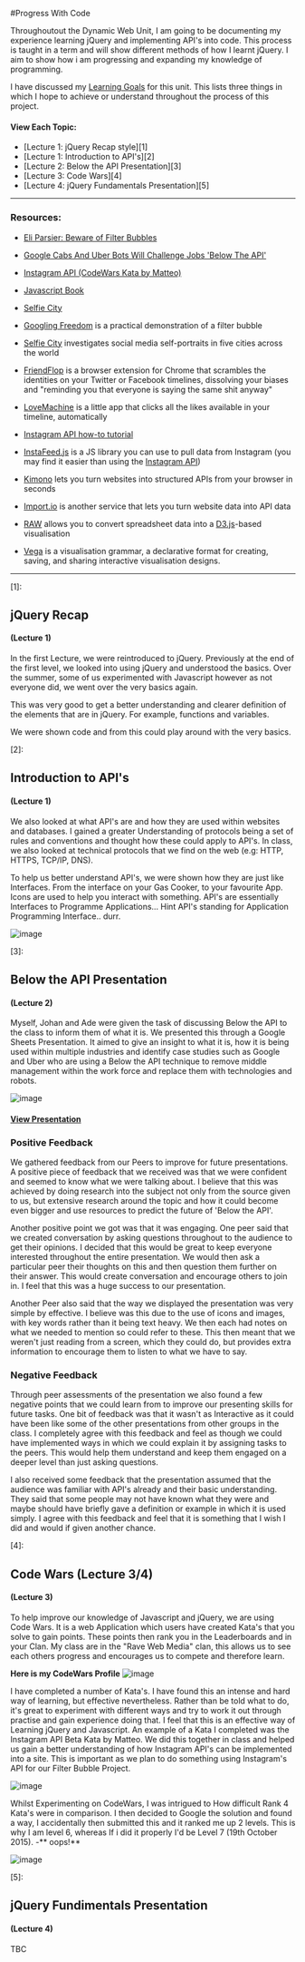 #Progress With Code

Throughoutout the Dynamic Web Unit, I am going to be documenting my experience learning jQuery and implementing API's into code. This process is taught in a term and will show different methods of how I learnt jQuery. I aim to show how i am progressing and expanding my knowledge of programming. 

I have discussed my [Learning Goals]() for this unit. This lists three things in which I hope to achieve or understand throughout the process of this project. 

#### **View Each Topic:**

- [Lecture 1: jQuery Recap style][1] 
- [Lecture 1: Introduction to API's][2]
- [Lecture 2: Below the API Presentation][3]
- [Lecture 3: Code Wars][4]
- [Lecture 4: jQuery Fundamentals Presentation][5]

***

### Resources:

* [Eli Parsier: Beware of Filter Bubbles](http://www.ted.com/talks/eli_pariser_beware_online_filter_bubbles?language=en#t-53082)

* [Google Cabs And Uber Bots Will Challenge Jobs 'Below The API'](http://www.forbes.com/sites/anthonykosner/2015/02/04/google-cabs-and-uber-bots-will-challenge-jobs-below-the-api/)

* [Instagram API (CodeWars Kata by Matteo)](http://www.codewars.com/kata/561bbd27fbbfb0bdad0000f4)

* [Javascript Book](http://javascriptbook.com/code/c07/)

* [Selfie City](http://selfiecity.net/)

* [Googling Freedom](https://www.flickr.com/photos/stml/sets/72157649456886632/) is a practical demonstration of a filter bubble

* [Selfie City](http://selfiecity.net/) investigates social media self-portraits in five cities across the world

* [FriendFlop](http://fffff.at/friendflop) is a browser extension for Chrome that scrambles the identities on your Twitter or Facebook timelines, dissolving your biases and "reminding you that everyone is saying the same shit anyway"

* [LoveMachine](http://p.xuv.be/tag/lovemachine) is a little app that clicks all the likes available in your timeline, automatically

* [Instagram API how-to tutorial](https://github.com/robynitp/networkedmedia/wiki/Instagram-API-How-to)

* [InstaFeed.js](http://instafeedjs.com/) is a JS library you can use to pull data from Instagram (you may find it easier than using the [Instagram API](https://instagram.com/developer))

* [Kimono](http://builtwith.kimonolabs.com/) lets you turn websites into structured APIs from your browser in seconds

* [Import.io](https://import.io/) is another service that lets you turn website data into API data

* [RAW](http://raw.densitydesign.org) allows you to convert spreadsheet data into a [D3.js](http://d3js.org/)-based visualisation 

* [Vega](http://vega.github.io/vega/) is a visualisation grammar, a declarative format for creating, saving, and sharing interactive visualisation designs.


*** 

[1]: 
## jQuery Recap
#### (Lecture 1)

In the first Lecture, we were reintroduced to jQuery. Previously at the end of the first level, we looked into using jQuery and understood the basics. Over the summer, some of us experimented with Javascript however as not everyone did, we went over the very basics again.

This was very good to get a better understanding and clearer definition of the elements that are in jQuery. For example, functions and variables.

We were shown code and from this could play around with the very basics. 


[2]: 
## Introduction to API's
#### (Lecture 1)

We also looked at what API's are and how they are used within websites and databases. I gained a greater Understanding of protocols being a set of rules and conventions and thought how these could apply to API's. In class, we also looked at technical protocols that we find on the web (e.g: HTTP, HTTPS, TCP/IP, DNS).

To help us better understand API's, we were shown how they are just like Interfaces. From the interface on your Gas Cooker, to your favourite App. Icons are used to help you interact with something. API's are essentially Interfaces to Programme Applications... Hint API's standing for Application Programming Interface.. durr.

![image](https://github.com/TomSharmanWeb/DynamicWeb/blob/master/Code%20Progression/Images/687474703a2f2f67726f75702e323030382e676f72656e6a652e63632f656e2f696d6167656c69622f6d61676e69666965642f70726573732f323031332f6765726d616e792f6c6976696e6b69746368656e2f676f72656e6a655f706c75735f6c6b2f672d686f622d612d6761732d686561746572732e6.jpeg)


[3]:
## Below the API Presentation
#### (Lecture 2)

Myself, Johan and Ade were given the task of discussing Below the API to the class to inform them of what it is. We presented this through a Google Sheets Presentation. It aimed to give an insight to what it is, how it is being used within multiple industries and identify case studies such as Google and Uber who are using a Below the API technique to remove middle management within the work force and replace them with technologies and robots. 

![image](https://github.com/TomSharmanWeb/DynamicWeb/blob/master/Code%20Progression/Images/Screen%20Shot%202015-10-21%20at%2000.29.20.png)

#### [View Presentation](https://github.com/TomSharmanWeb/DynamicWeb/blob/master/Below%20The%20API%20Presentation/Below%20The%20API%20Presentation.pdf)

### Positive Feedback

We gathered feedback from our Peers to improve for future presentations. A positive piece of feedback that we received was that we were confident and seemed to know what we were talking about. I believe that this was achieved by doing research into the subject not only from the source given to us, but extensive research around the topic and how it could become even bigger and use resources to predict the future of 'Below the API'.

Another positive point we got was that it was engaging. One peer said that we created conversation  by asking questions throughout to the audience to get their opinions. I decided that this would be great to keep everyone interested throughout the entire presentation. We would then ask a particular peer their thoughts on this and then question them further on their answer. This would create conversation and encourage others to join in. I feel that this was a huge success to our presentation.

Another Peer also said that the way we displayed the presentation was very simple by effective. I believe was this due to the use of icons and images, with key words rather than it being text heavy. We then each had notes on what we needed to mention so could refer to these. This then meant that we weren't just reading from a screen, which they could do, but provides extra information to encourage them to listen to what we have to say.  

### Negative Feedback

Through peer assessments of the presentation we also found a few negative points that we could learn from to improve our presenting skills for future tasks. One bit of feedback was that it wasn't as Interactive as it could have been like some of the other presentations from other groups in the class. I completely agree with this feedback and feel as though we could have implemented ways in which we could explain it by assigning tasks to the peers. This would help them understand and keep them engaged on a deeper level than just asking questions.

I also received some feedback that the presentation assumed that the audience was familiar with API's already and their basic understanding. They said that some people may not have known what they were and maybe should have briefly gave a definition or example in which it is used simply. I agree with this feedback and feel that it is something that I wish I did and would if given another chance.


[4]:
## Code Wars (Lecture 3/4)
#### (Lecture 3)

To help improve our knowledge of Javascript and jQuery, we are using Code Wars. It is a web Application which users have created Kata's that you solve to gain points. These points then rank you in the Leaderboards and in your Clan. My class are in the "Rave Web Media" clan, this allows us to see each others progress and encourages us to compete and therefore learn.

**Here is my CodeWars Profile**
![image](https://github.com/TomSharmanWeb/DynamicWeb/blob/master/Code%20Progression/Images/Screen%20Shot%202015-10-21%20at%2000.36.44.png)

I have completed a number of Kata's. I have found this an intense and hard way of learning, but effective nevertheless. Rather than be told what to do, it's great to experiment with different ways and try to work it out through practise and gain experience doing that. I feel that this is an effective way of Learning jQuery and Javascript. An example of a Kata I completed was the Instagram API Beta Kata by Matteo. We did this together in class and helped us gain a better understanding of how Instagram API's can be implemented into a site. This is important as we plan to do something using Instagram's API for our Filter Bubble Project.

![image](https://github.com/TomSharmanWeb/DynamicWeb/blob/master/Code%20Progression/Images/Screen%20Shot%202015-10-21%20at%2000.37.32.png)

Whilst Experimenting on CodeWars, I was intrigued to How difficult Rank 4 Kata's were in comparison. I then decided to Google the solution and found a way, I accidentally then submitted this and it ranked me up 2 levels. This is why I am level 6, whereas If i did it properly I'd be Level 7 (19th October 2015). -** oops!**

![image](https://github.com/TomSharmanWeb/DynamicWeb/blob/master/Code%20Progression/Images/Screen%20Shot%202015-10-21%20at%2000.44.13.png)


[5]:
## jQuery Fundimentals Presentation
#### (Lecture 4)

TBC
 
 

